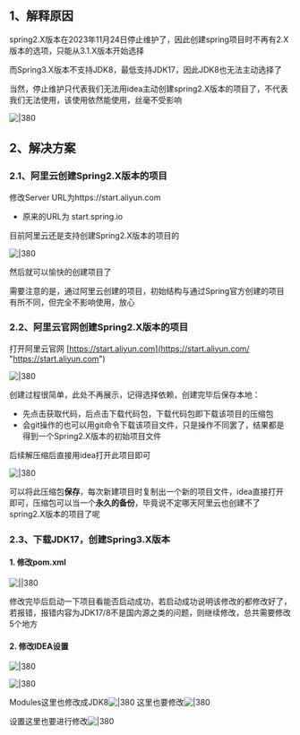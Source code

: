 
## 1、解释原因
spring2.X版本在2023年11月24日停止维护了，因此创建spring项目时不再有2.X版本的选项，只能从3.1.X版本开始选择

而Spring3.X版本不支持JDK8，最低支持JDK17，因此JDK8也无法主动选择了

当然，停止维护只代表我们无法用idea主动创建spring2.X版本的项目了，不代表我们无法使用，该使用依然能使用，丝毫不受影响

![|380](https://my-obsidian-image.oss-cn-guangzhou.aliyuncs.com/2024/04/bdd0e8d50d2d2d0384735227695aa873.png)

## 2、解决方案

### 2.1、阿里云创建Spring2.X版本的项目

修改Server URL为https://start.aliyun.com  

- 原来的URL为 start.spring.io

目前阿里云还是支持创建Spring2.X版本的项目的

![|380](https://my-obsidian-image.oss-cn-guangzhou.aliyuncs.com/2024/04/8a4cc013ea1c83aba97a8fb2d495a529.png)

然后就可以愉快的创建项目了

需要注意的是，通过阿里云创建的项目，初始结构与通过Spring官方创建的项目有所不同，但完全不影响使用，放心

### 2.2、阿里云官网创建Spring2.X版本的项目

打开阿里云官网 [https://start.aliyun.com](https://start.aliyun.com/ "https://start.aliyun.com")

![|380](https://my-obsidian-image.oss-cn-guangzhou.aliyuncs.com/2024/04/98d72c4fb4ac0ee0cf8c735c0074be18.png)

创建过程很简单，此处不再展示，记得选择依赖，创建完毕后保存本地：

- 先点击获取代码，后点击下载代码包，下载代码包即下载该项目的压缩包
- 会git操作的也可以用git命令下载该项目文件，只是操作不同罢了，结果都是得到一个Spring2.X版本的初始项目文件

后续解压缩后直接用idea打开此项目即可

![|380](https://my-obsidian-image.oss-cn-guangzhou.aliyuncs.com/2024/04/5d61eea74e2cbc2bc53ecfdeb49530e5.png)

可以将此压缩包**保存**，每次新建项目时复制出一个新的项目文件，idea直接打开即可，压缩包可以当一个**永久的备份**，毕竟说不定哪天阿里云也创建不了spring2.X版本的项目了呢

### 2.3、下载JDK17，创建Spring3.X版本

#### 1. 修改pom.xml

![||380](https://my-obsidian-image.oss-cn-guangzhou.aliyuncs.com/2024/04/e82f4264e24ce1d673acaee503e23737.png)

修改完毕后启动一下项目看能否启动成功，若启动成功说明该修改的都修改好了，若报错，报错内容为JDK17/8不是国内源之类的问题，则继续修改，总共需要修改5个地方

#### 2. 修改IDEA设置

![|380](https://my-obsidian-image.oss-cn-guangzhou.aliyuncs.com/2024/04/8212dd953da7c086f1cfd379e708769b.png)

![|380](https://my-obsidian-image.oss-cn-guangzhou.aliyuncs.com/2024/04/a7ff09bb0a6b4a1261f026b0b67c6d0e.png)

Modules这里也修改成JDK8![|380](https://my-obsidian-image.oss-cn-guangzhou.aliyuncs.com/2024/04/791018a53cacbefa8da8317d66f514a3.png)
这里也要修改![|380](https://my-obsidian-image.oss-cn-guangzhou.aliyuncs.com/2024/04/750d790ff5d975f417c93a62716f0b11.png)

设置这里也要进行修改![|380](https://my-obsidian-image.oss-cn-guangzhou.aliyuncs.com/2024/04/23c76bc984e6566c1bb747f003d9e69b.png)